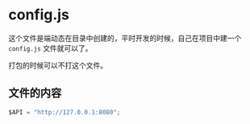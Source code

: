 # config.js

这个文件是端动态在目录中创建的，平时开发的时候，自己在项目中建一个 `config.js` 文件就可以了。

打包的时候可以不打这个文件。

## 文件的内容
```javascript
$API = "http://127.0.0.1:8080";
```